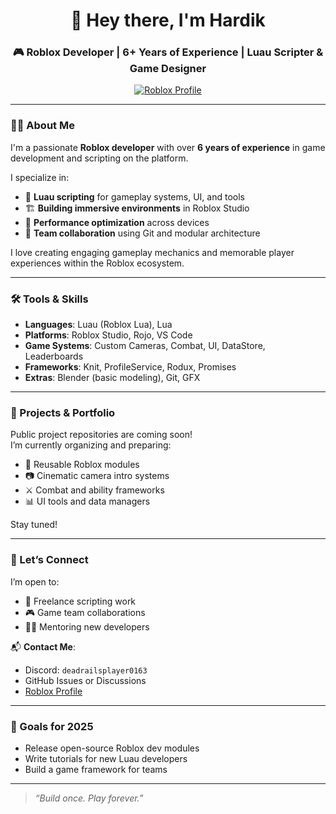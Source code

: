 <h1 align="center">👋 Hey there, I'm Hardik</h1>
<h3 align="center">🎮 Roblox Developer | 6+ Years of Experience | Luau Scripter & Game Designer</h3>

<p align="center">
  <a href="https://www.roblox.com/users/5485892520/profile" target="_blank">
    <img src="https://img.shields.io/badge/Roblox-Profile-red?logo=roblox&style=flat-square" alt="Roblox Profile">
  </a>
</p>

---

### 🧑‍💻 About Me

I'm a passionate **Roblox developer** with over **6 years of experience** in game development and scripting on the platform.

I specialize in:
- 🧠 **Luau scripting** for gameplay systems, UI, and tools  
- 🏗️ **Building immersive environments** in Roblox Studio  
- 🔧 **Performance optimization** across devices  
- 🤝 **Team collaboration** using Git and modular architecture

I love creating engaging gameplay mechanics and memorable player experiences within the Roblox ecosystem.

---

### 🛠️ Tools & Skills

- **Languages**: Luau (Roblox Lua), Lua  
- **Platforms**: Roblox Studio, Rojo, VS Code  
- **Game Systems**: Custom Cameras, Combat, UI, DataStore, Leaderboards  
- **Frameworks**: Knit, ProfileService, Rodux, Promises  
- **Extras**: Blender (basic modeling), Git, GFX

---

### 📌 Projects & Portfolio

Public project repositories are coming soon!  
I’m currently organizing and preparing:
- 🎯 Reusable Roblox modules  
- 📷 Cinematic camera intro systems  
- ⚔️ Combat and ability frameworks  
- 📊 UI tools and data managers  

Stay tuned!

---

### 🤝 Let’s Connect

I’m open to:
- 💼 Freelance scripting work  
- 🎮 Game team collaborations  
- 🧑‍🏫 Mentoring new developers  

📬 **Contact Me**:  
- Discord: `deadrailsplayer0163`  
- GitHub Issues or Discussions  
- [Roblox Profile](https://www.roblox.com/users/5485892520/profile)

---

### 🌱 Goals for 2025

- Release open-source Roblox dev modules  
- Write tutorials for new Luau developers  
- Build a game framework for teams  

---

> *“Build once. Play forever.”*
